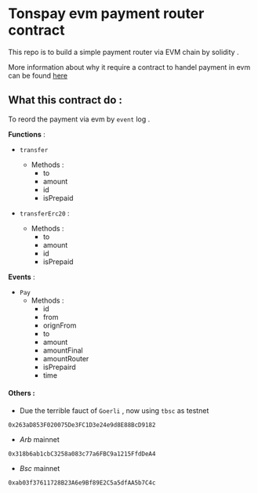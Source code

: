 # Tonspay evm payment router contract

This repo is to build a simple payment router via EVM chain by solidity . 

More information about why it require a contract to handel payment in evm can be found [here](https://github.com/Tonspay/Tonspay-monitor)

## What this contract do : 

To reord the payment via evm by `event` log . 

**Functions** : 

- `transfer`
    - Methods :
        - to
        - amount
        - id
        - isPrepaid

- `transferErc20` :
    - Methods :
        - to
        - amount
        - id
        - isPrepaid

**Events**  :

- `Pay`
    - Methods : 
        - id
        - from
        - orignFrom
        - to
        - amount 
        - amountFinal
        - amountRouter
        - isPrepaird
        - time

#### Others : 

- Due the terrible fauct of `Goerli` , now using `tbsc` as testnet

```
0x263aD853F020075De3FC1D3e24e9d8E88BcD9182
```
- *Arb* mainnet
```
0x318b6ab1cbC3258a083c77a6FBC9a1215FfdDeA4
```
- *Bsc* mainnet
```
0xab03f37611728B23A6e9Bf89E2C5a5dfAA5b7C4c
```